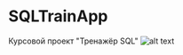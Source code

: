 # SQLTrainApp
Курсовой проект "Тренажёр SQL"
![alt text](https://sun9-31.userapi.com/c206820/v206820618/f9c71/QLsYzG2JH9w.jpg)
